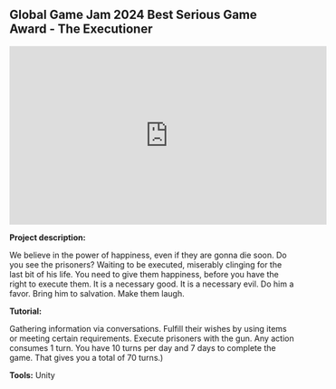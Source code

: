 ## Global Game Jam 2024 Best Serious Game Award - The Executioner

<iframe width="560" height="315" src="https://www.youtube.com/embed/CnHj09bHlmI?si=wQg0EP-ZZ8F4Mn2q" title="YouTube video player" frameborder="0" allow="accelerometer; autoplay; clipboard-write; encrypted-media; gyroscope; picture-in-picture; web-share" allowfullscreen></iframe>

<br>

**Project description:** 

We believe in the power of happiness, even if they are gonna die soon.
Do you see the prisoners? Waiting to be executed, miserably clinging for the last bit of his life.
You need to give them happiness, before you have the right to execute them.
It is a necessary good. It is a necessary evil.
Do him a favor.
Bring him to salvation.
Make them laugh.

**Tutorial:**

Gathering information via conversations.
Fulfill their wishes by using items or meeting certain requirements.
Execute prisoners with the gun.
Any action consumes 1 turn.
You have 10 turns per day and 7 days to complete the game. That gives you a total of 70 turns.)

**Tools:** Unity

